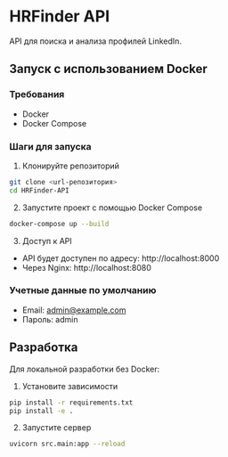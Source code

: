 # HRFinder API

API для поиска и анализа профилей LinkedIn.

## Запуск с использованием Docker

### Требования
- Docker
- Docker Compose

### Шаги для запуска

1. Клонируйте репозиторий
```bash
git clone <url-репозитория>
cd HRFinder-API
```

2. Запустите проект с помощью Docker Compose
```bash
docker-compose up --build
```

3. Доступ к API
- API будет доступен по адресу: http://localhost:8000
- Через Nginx: http://localhost:8080

### Учетные данные по умолчанию
- Email: admin@example.com
- Пароль: admin

## Разработка

Для локальной разработки без Docker:

1. Установите зависимости
```bash
pip install -r requirements.txt
pip install -e .
```

2. Запустите сервер
```bash
uvicorn src.main:app --reload
``` 